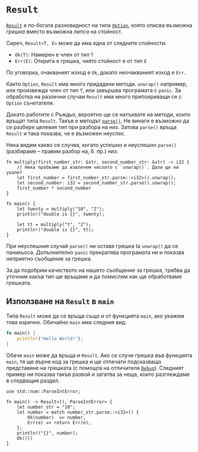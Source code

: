 # `Result`

[`Result`][result] е по-богата разновидност на типа [`Option`][option], която
описва възможна *грешка* вместо възможна *липса* на стойност.

Сиреч, `Result<T, E>` може да има една от следните стойности:

* `Ok(T)`: Намерен е член от тип `T`
* `Err(E)`: Открита е грешка, чиято стойност е от тип `E`

По уговорка, очакваният изход е `Ok`, докато неочакваният изход е `Err`.

Както `Option`, `Result` има много придадени методи. `unwrap()` например, или
произвежда член от тип `T`, или завършва програмата с `panic`. За обработка на
различни случаи `Result` има много припокриващи се с `Option` съчетатели.

Докато работите с Ръждьо, вероятно ще се натъквате на методи, които връщат типа
`Result`. Такъв е методът [`parse()`][parse]. Не винаги е възможно да се
разбере целевия тип при разбора на низ. Затова `parse()` връща `Result` и така
показва, че е възможен неуспех.

Нека видим какво се случва, когато успешно и неуспешно `parse()` (разбираме –
правим разбор на, б. пр.) низ:

```rust,editable,ignore,mdbook-runnable
fn multiply(first_number_str: &str, second_number_str: &str) -> i32 {
    // Нека пробваме да извлечем числото с `unwrap()`. Дали ще ни ухапе?
    let first_number = first_number_str.parse::<i32>().unwrap();
    let second_number: i32 = second_number_str.parse().unwrap();
    first_number * second_number
}

fn main() {
    let twenty = multiply("10", "2");
    println!("double is {}", twenty);

    let tt = multiply("t", "2");
    println!("double is {}", tt);
}
```

При неуспешния случай `parse()` ни оставя грешка tа `unwrap()` да се паникьоса.
Допълнително `panic` прекратява програмата ни и показва неприятно съобщение за
грешка.

За да подобрим качеството на нашето съобщение за грешка, трябва да уточним
какъв тип ще връщаме и да помислим как ще обработваме грешката. 

## Използване на `Result` в `main`

Типа `Result` може да се връща също и от функцията `main`, ако укажем това
изрично. Обичайно `main` има следния вид:

```rust
fn main() {
    println!("Hello World!");
}
```

Обаче `main` може да връща и `Result`. Ако се случи грешка във функцията
`main`, тя ще върне код за грешка и ще отпечати подсказващо представяне на
грешката (с помощта на отличителя [`Debug`]). Следният пример ни показва такъв
развой и загатва за неща, които разглеждаме в следващия раздел.

```rust,editable
use std::num::ParseIntError;

fn main() -> Result<(), ParseIntError> {
    let number_str = "10";
    let number = match number_str.parse::<i32>() {
        Ok(number)  => number,
        Err(e) => return Err(e),
    };
    println!("{}", number);
    Ok(())
}
```


[option]: https://doc.rust-lang.org/std/option/enum.Option.html
[result]: https://doc.rust-lang.org/std/result/enum.Result.html
[parse]: https://doc.rust-lang.org/std/primitive.str.html#method.parse
[`Debug`]: https://doc.rust-lang.org/std/fmt/trait.Debug.html
[the following section]: result/early_returns.md
